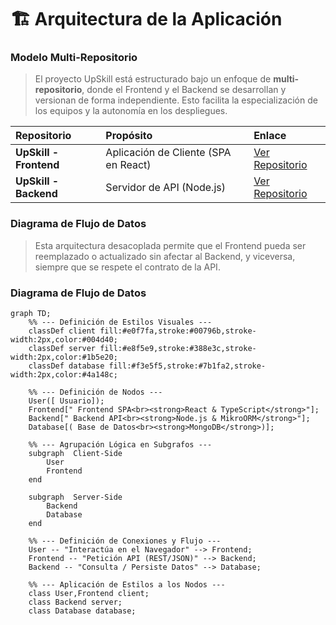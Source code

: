 # 🏗️ Arquitectura de la Aplicación

### Modelo Multi-Repositorio

> El proyecto UpSkill está estructurado bajo un enfoque de **multi-repositorio**, donde el Frontend y el Backend se desarrollan y versionan de forma independiente. Esto facilita la especialización de los equipos y la autonomía en los despliegues.

| Repositorio            | Propósito                            | Enlace                                                             |
| :--------------------- | :----------------------------------- | :----------------------------------------------------------------- |
| **UpSkill - Frontend** | Aplicación de Cliente (SPA en React) | [Ver Repositorio](https://github.com/Frasquito3/Front-End-DSW.git) |
| **UpSkill - Backend**  | Servidor de API (Node.js)            | [Ver Repositorio](https://github.com/carlex74/Back-End-DSW.git)    |

### Diagrama de Flujo de Datos

> Esta arquitectura desacoplada permite que el Frontend pueda ser reemplazado o actualizado sin afectar al Backend, y viceversa, siempre que se respete el contrato de la API.

### Diagrama de Flujo de Datos

```mermaid
graph TD;
    %% --- Definición de Estilos Visuales ---
    classDef client fill:#e0f7fa,stroke:#00796b,stroke-width:2px,color:#004d40;
    classDef server fill:#e8f5e9,stroke:#388e3c,stroke-width:2px,color:#1b5e20;
    classDef database fill:#f3e5f5,stroke:#7b1fa2,stroke-width:2px,color:#4a148c;

    %% --- Definición de Nodos ---
    User([ Usuario]);
    Frontend[" Frontend SPA<br><strong>React & TypeScript</strong>"];
    Backend[" Backend API<br><strong>Node.js & MikroORM</strong>"];
    Database[( Base de Datos<br><strong>MongoDB</strong>)];

    %% --- Agrupación Lógica en Subgrafos ---
    subgraph  Client-Side
        User
        Frontend
    end

    subgraph  Server-Side
        Backend
        Database
    end

    %% --- Definición de Conexiones y Flujo ---
    User -- "Interactúa en el Navegador" --> Frontend;
    Frontend -- "Petición API (REST/JSON)" --> Backend;
    Backend -- "Consulta / Persiste Datos" --> Database;

    %% --- Aplicación de Estilos a los Nodos ---
    class User,Frontend client;
    class Backend server;
    class Database database;
```
